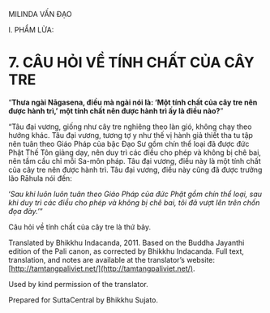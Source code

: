  

MILINDA VẤN ĐẠO

I. PHẨM LỪA:

# 7\. CÂU HỎI VỀ TÍNH CHẤT CỦA CÂY TRE

“**Thưa ngài Nāgasena, điều mà ngài nói là: ‘Một tính chất của cây tre nên được hành trì,’ một tính chất nên được hành trì ấy là điều nào?**”

“Tâu đại vương, giống như cây tre nghiêng theo làn gió, không chạy theo hướng khác. Tâu đại vương, tương tợ y như thế vị hành giả thiết tha tu tập nên tuân theo Giáo Pháp của bậc Đạo Sư gồm chín thể loại đã được đức Phật Thế Tôn giảng dạy, nên duy trì các điều cho phép và không bị chê bai, nên tầm cầu chỉ mỗi Sa-môn pháp. Tâu đại vương, điều này là một tính chất của cây tre nên được hành trì. Tâu đại vương, điều này cũng đã được trưởng lão Rāhula nói đến:

‘_Sau khi luôn luôn tuân theo Giáo Pháp của đức Phật gồm chín thể loại, sau khi duy trì các điều cho phép và không bị chê bai, tôi đã vượt lên trên chốn đọa đày.’_”

Câu hỏi về tính chất của cây tre là thứ bảy.

Translated by Bhikkhu Indacanda, 2011. Based on the Buddha Jayanthi edition of the Pali canon, as corrected by Bhikkhu Indacanda. Full text, translation, and notes are available at the translator’s website: [http://tamtangpaliviet.net/](http://tamtangpaliviet.net/).

Used by kind permission of the translator.

Prepared for SuttaCentral by Bhikkhu Sujato.
